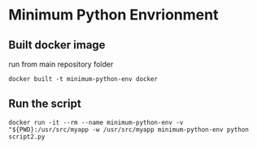 # Minimum Python Envrionment

## Built docker image
run from main repository folder
```
docker built -t minimum-python-env docker
```

## Run the script
```
docker run -it --rm --name minimum-python-env -v "${PWD}:/usr/src/myapp -w /usr/src/myapp minimum-python-env python script2.py
```

